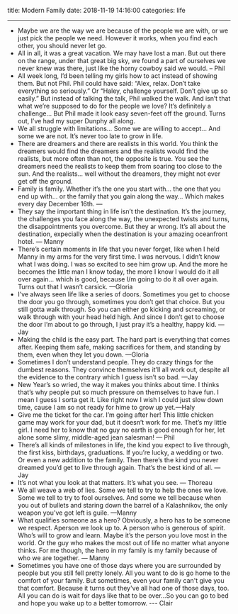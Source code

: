 title: Modern Family
date: 2018-11-19 14:16:00
categories: life

---

* Maybe we are the way we are because of the people we are with, or we just pick the people we need. However it works, when you find each other, you should never let go.
* All in all, it was a great vacation. We may have lost a man. But out there on the range, under that great big sky, we found a part of ourselves we never knew was there, just like the horny cowboy said we would. – Phil
* All week long, I’d been telling my girls how to act instead of showing them. But not Phil. Phil could have said: “Alex, relax. Don’t take everything so seriously.” Or “Haley, challenge yourself. Don’t give up so easily.” But instead of talking the talk, Phil walked the walk. And isn’t that what we’re supposed to do for the people we love? It’s definitely a challenge… But Phil made it look easy seven-feet off the ground. Turns out, I’ve had my super Dunphy all along.
* We all struggle with limitations… Some we are willing to accept… And some we are not. It’s never too late to grow in life.
* There are dreamers and there are realists in this world. You think the dreamers would find the dreamers and the realists would find the realists, but more often than not, the opposite is true. You see the dreamers need the realists to keep them from soaring too close to the sun. And the realists… well without the dreamers, they might not ever get off the ground.
* Family is family. Whether it’s the one you start with… the one that you end up with… or the family that you gain along the way… Which makes every day December 16th. —
* They say the important thing in life isn’t the destination. It’s the journey, the challenges you face along the way, the unexpected twists and turns, the disappointments you overcome. But they ar wrong. It’s all about the destination, expecially when the destination is your amazing oceanfront hotel. — Manny
* There’s certain moments in life that you never forget, like when I held Manny in my arms for the very first time. I was nervous. I didn’t know what I was doing. I was so excited to see him grow up. And the more he becomes the little man I know today, the more I know I would do it all over again… which is good, because I/m going to do it all over again. Turns out that I wasn’t carsick. —Gloria
* I’ve always seen life like a series of doors. Sometimes you get to choose the door you go through, sometimes you don’t get that choice. But you still gotta walk through. So you can either go kicking and screaming, or walk through with your head held high. And since I don’t get to choose the door I’m about to go through, I just pray it’s a healthy, happy kid. — Jay
* Making the child is the easy part. The hard part is everything that comes after. Keeping them safe, making sacrifices for them, and standing by them, even when they let you down. —Gloria
* Sometimes I don’t understand people. They do crazy things for the dumbest reasons. They convince themselves it’ll all work out, despite all the evidence to the contrary which I guess isn’t so bad. —Jay
* New Year’s so wried, the way it makes you thinks about time. I thinks that’s why people put so much pressure on themselves to have fun. I mean I guess I sorta get it. Like right now I wish I could just slow down time, cause I am so not ready for hime to grow up yet.—Haly
* Give me the ticket for the car. I’m going after her! This little chicken game may work for your dad, but it doesn’t work for me. Thet’s my little girl. I need her to know that no guy no earth is good enough for her, let alone some slimy, middle-aged jean salesman! — Phil
* There’s all kinds of milestones in life, the kind you expect to live through, the first kiss, birthdays, graduations. If you’re lucky, a wedding or two. Or even a new addition to the family. Then there’s the kind you never dreamed you’d get to live through again. That’s the best kind of all. —Jay
* It’s not what you look at that matters. It’s what you see. — Thoreau
* We all weave a web of lies. Some we tell to try to help the ones we love. Some we tell to try to fool ourselves. And some we tell because when you out of bullets and staring down the barrel of a Kalashnikov, the only weapon you’ve got left is guile. —Manny
* What qualifies someone as a hero? Obviously, a hero has to be someone we respect. Aperson we look up to. A person who is generous of spirit. Who’s will to grow and learn. Maybe it’s the person you love most in the world. Or the guy who makes the most out of life no matter what anyone thinks. For me though, the hero in my family is my family because of who we are together. — Manny
* Sometimes you have one of those days where you are surrounded by people but you still fell pretty lonely. All you want to do is go home to the comfort of your family. But sometimes, even your family can't give you that comfort. Because it turns out they've all had one of those days, too. All you can do is wait for days like that to be over...So you can go to bed and hope you wake up to a better tomorrow. --- Clair

 


